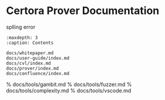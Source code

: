 Certora Prover Documentation
============================

splling error

```{toctree}
:maxdepth: 3
:caption: Contents

docs/whitepaper.md
docs/user-guide/index.md
docs/cvl/index.md
docs/prover/index.md
docs/confluence/index.md
```

% docs/tools/gambit.md
% docs/tools/fuzzer.md
% docs/tools/complexity.md
% docs/tools/vscode.md
